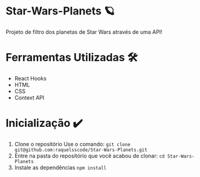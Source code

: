 # Star-Wars-Planets :ringed_planet: 

Projeto de filtro dos planetas de Star Wars através de uma API!

# Ferramentas Utilizadas :hammer_and_wrench:

- React Hooks
- HTML
- CSS
- Context API

# Inicialização :heavy_check_mark:

1. Clone o repositório
Use o comando: 
```git clone git@github.com:raquelsscode/Star-Wars-Planets.git```
2. Entre na pasta do repositório que você acabou de clonar:
```cd Star-Wars-Planets```
3. Instale as dependências
```npm install```

